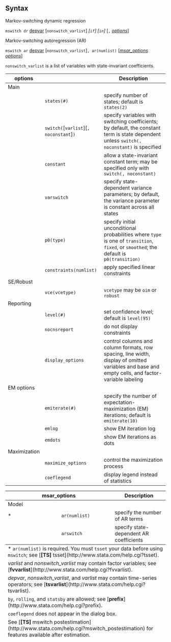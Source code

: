 ## Syntax

Markov-switching dynamic regression

`mswitch dr`
[depvar](http://www.stata.com/help.cgi?depvar)
\[`nonswitch_varlist`\] _\[`if`\] \[`in`\]_
\[`,`
[<var class="command">options</var><strong></strong>](#mswitch_options)\]

Markov-switching autoregression (AR)

`mswitch ar`
[depvar](http://www.stata.com/help.cgi?depvar)
\[`nonswitch_varlist`\]`, ar(numlist)`
\[[<var class="command">msar_options</var><strong></strong>](#msar_options)
[<var class="command">options</var><strong></strong>](#mswitch_options)\]

`nonswitch_varlist` is a list of variables with state-invariant
coefficients.

| options      |                                               | Description                                                                                                                                      |
|--------------|-----------------------------------------------|--------------------------------------------------------------------------------------------------------------------------------------------------|
| Main         |                                               |                                                                                                                                                  |
|              | `states(#)`                                   | specify number of states; default is `states(2)`                                                                                                 |
|              | `switch(`\[`varlist`\]\[`, noconstant`\]`)` | specify variables with switching coefficients; by default, the constant term is state dependent unless `switch(, noconstant)` is specified       |
|              | `constant`                                    | allow a state-invariant constant term; may be specified only with `switch(, noconstant)`                                                         |
|              | `varswitch`                                   | specify state-dependent variance parameters; by default, the variance parameter is constant across all states                                    |
|              | `p0(type)`                                    | specify initial unconditional probabilities where `type` is one of `transition`, `fixed`, or `smoothed`; the default is `p0(transition)`         |
|              | `constraints(numlist)`                        | apply specified linear constraints                                                                                                               |
| SE/Robust    |                                               |                                                                                                                                                  |
|              | `vce(vcetype)`                                | `vcetype` may be `oim` or `robust`                                                                                                               |
| Reporting    |                                               |                                                                                                                                                  |
|              | `level(#)`                                    | set confidence level; default is `level(95)`                                                                                                     |
|              | `nocnsreport`                                 | do not display constraints                                                                                                                       |
|              | `display_options`                             | control columns and column formats, row spacing, line width, display of omitted variables and base and empty cells, and factor-variable labeling |
| EM options   |                                               |                                                                                                                                                  |
|              | `emiterate(#)`                                | specify the number of expectation-maximization (EM) iterations; default is `emiterate(10)`                                                       |
|              | `emlog`                                       | show EM iteration log                                                                                                                            |
|              | `emdots`                                      | show EM iterations as dots                                                                                                                       |
| Maximization |                                               |                                                                                                                                                  |
|              | `maximize_options`                            | control the maximization process                                                                                                                 |
|              | `coeflegend`                                  | display legend instead of statistics                                                                                                             |

<table id="msar_options" class="syntab">
<colgroup>
<col style="width: 33%" />
<col style="width: 33%" />
<col style="width: 33%" />
</colgroup>
<thead>
<tr class="header">
<th colspan="2">msar_options</th>
<th>Description</th>
</tr>
</thead>
<tbody>
<tr class="odd section">
<td colspan="3">Model</td>
</tr>
<tr class="even" style="has_footnote">
<td>*</td>
<td><code class="command" data-options="ar(numlist)">ar(numlist)</code></td>
<td>specify the number of AR terms</td>
</tr>
<tr class="odd">
<td class="normal"></td>
<td><code class="command">arswitch</code></td>
<td>specify state-dependent AR coefficients</td>
</tr>
</tbody><tfoot>
<tr class="even footnote">
<td colspan="3">* <code class="command" data-options="ar(numlist)">ar(numlist)</code> is required.
You must <code class="command" data-options="tsset">tsset</code> your data before using <code class="command" data-options="mswitch">mswitch</code>; see [<strong>[TS]</strong> tsset](http://www.stata.com/help.cgi?tsset).</td>
</tr>
<tr class="odd footnote">
<td colspan="3"><var class="command">varlist</var> and <var class="command">nonswitch_varlist</var> may contain factor variables; see [<strong>fvvarlist</strong>](http://www.stata.com/help.cgi?fvvarlist).</td>
</tr>
<tr class="even footnote">
<td colspan="3"><var class="command">depvar</var>, <var class="command">nonswitch_varlist</var>, and <var class="command">varlist</var> may contain time-series operators; see [<strong>tsvarlist</strong>](http://www.stata.com/help.cgi?tsvarlist).</td>
</tr>
<tr class="odd footnote">
<td colspan="3"><code class="command" data-options="by">by</code>, <code class="command" data-options="rolling">rolling</code>, and <code class="command" data-options="statsby">statsby</code> are allowed; see [<strong>prefix</strong>](http://www.stata.com/help.cgi?prefix).</td>
</tr>
<tr class="even footnote">
<td colspan="3"><code class="command" data-options="coeflegend">coeflegend</code> does not appear in the dialog box.</td>
</tr>
<tr class="odd footnote">
<td colspan="3">See [<strong>[TS]</strong> mswitch postestimation](http://www.stata.com/help.cgi?mswitch_postestimation) for features available after estimation.</td>
</tr>
</tfoot>

</table>
